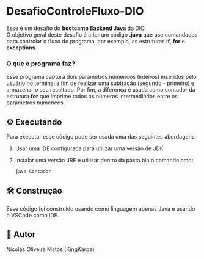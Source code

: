 # DesafioControleFluxo-DIO
Esse é um desafio do **bootcamp Backend Java** da DIO. <br>
O objetivo geral deste desafio é criar um código **.java** que use comandados para controlar o fluxo do programa, por exemplo, as estruturas **if**, **for** e **exceptions**. <br>

### O que o programa faz?
Esse programa captura dois parâmetros numéricos (inteiros) inseridos pelo usuário no terminal a fim de realizar uma subtração (segundo - primeiro) e armazenar o seu resultado. Por fim, a diferença é usada como contador da estrutura **for** que imprime todos os números intermediários entre os parâmetros numéricos.

## :gear: Executando
Para executar esse código pode ser usada uma das seguintes abordagens: <br>
1. Usar uma IDE configurada para utilizar uma versão de JDK

2. Instalar uma versão JRE e utilizar dentro da pasta bin o comando cmd: 
    ```
    java Contador
    ```

## :hammer_and_wrench: Construção
Esse código foi construido usando como linguagem apenas Java e usando o VSCode como IDE.

## :dragon_face: Autor
Nicolas Oliveira Matos (KingKarpa)

